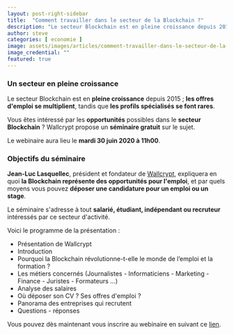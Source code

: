 ```yaml
---
layout: post-right-sidebar
title:  "Comment travailler dans le secteur de la Blockchain ?"
description: "Le secteur Blockchain est en pleine croissance depuis 2015 ; les offres d'emploi se multiplient, tandis que les profils spécialisés Blockchain se raréfient."
author: steve
categories: [ economie ]
image: assets/images/articles/comment-travailler-dans-le-secteur-de-la-blockchain-et-des-cryptomonnaies/1.png
image_credential: ""
featured: true
---
```


### Un secteur en pleine croissance

Le secteur Blockchain est en **pleine croissance** depuis 2015 ; **les offres d'emploi se multiplient**, tandis que **les profils spécialisés se font rares**.

Vous êtes intéressé par les **opportunités** possibles dans le **secteur Blockchain** ? Wallcrypt propose un **séminaire gratuit** sur le sujet. 

Le webinaire aura lieu le **mardi 30 juin 2020 à 11h00**. 

### Objectifs du séminaire

**Jean-Luc Lasquellec**, président et fondateur de [Wallcrypt](http://www.wallcrypt.fr/), expliquera en quoi **la Blockchain représente des opportunités pour l'emploi**, et par quels moyens vous pouvez **déposer une candidature pour un emploi ou un stage**. 

Le séminaire s'adresse à tout **salarié, étudiant, indépendant ou recruteur** intéressés par ce secteur d'activité.

Voici le programme de la présentation : 

- Présentation de Wallcrypt
- Introduction 
- Pourquoi la Blockchain révolutionne-t-elle le monde de l’emploi et la formation ?
- Les métiers concernés (Journalistes - Informaticiens - Marketing - Finance - Juristes - Formateurs ...)
- Analyse des salaires
- Où déposer son CV ? Ses offres d'emploi ?
- Panorama des entreprises qui recrutent
- Questions - réponses

Vous pouvez dès maintenant vous inscrire au webinaire en suivant ce [lien](https://app.livestorm.co/wallcrypt/les-offres-emploi-dans-la-blockchain-et-la-cryptomonnaie). 